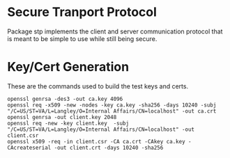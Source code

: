 # Secure Tranport Protocol

Package stp implements the client and server communication protocol
that is meant to be simple to use while still being secure.


# Key/Cert Generation

These are the commands used to build the test keys and certs.

	openssl genrsa -des3 -out ca.key 4096
	openssl req -x509 -new -nodes -key ca.key -sha256 -days 10240 -subj "/C=US/ST=VA/L=Langley/O=Internal Affairs/CN=localhost" -out ca.crt
	openssl genrsa -out client.key 2048
	openssl req -new -key client.key  -subj "/C=US/ST=VA/L=Langley/O=Internal Affairs/CN=localhost" -out client.csr
	openssl x509 -req -in client.csr -CA ca.crt -CAkey ca.key -CAcreateserial -out client.crt -days 10240 -sha256

